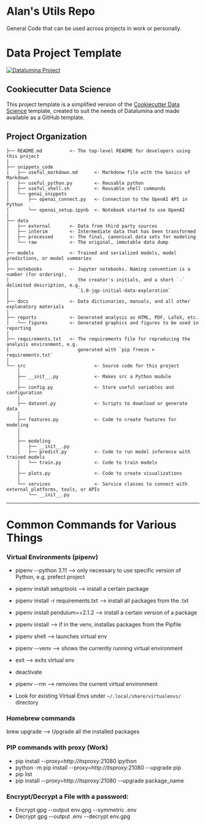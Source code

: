 # Alan's Utils Repo

General Code that can be used across projects in work or personally.



# Data Project Template

<a target="_blank" href="https://datalumina.com/">
    <img src="https://img.shields.io/badge/Datalumina-Project%20Template-2856f7" alt="Datalumina Project" />
</a>

## Cookiecutter Data Science
This project template is a simplified version of the [Cookiecutter Data Science](https://cookiecutter-data-science.drivendata.org) template, created to suit the needs of Datalumina and made available as a GitHub template.


## Project Organization

```
├── README.md          <- The top-level README for developers using this project
|
├── snippets_code
|   ├── useful_markdown.md      <- Markdonw file with the basics of Markdown
|   ├── useful_python.py        <- Reusable python
|   ├── useful_shell.sh         <- Reusable shell commands
│   └── genai_snippets
|       ├── openai_connect.py   <- Connection to the OpenAI API in Python
│       └── openai_setup.ipynb  <- Notebook started to use OpenAI
|
├── data
│   ├── external       <- Data from third party sources
│   ├── interim        <- Intermediate data that has been transformed
│   ├── processed      <- The final, canonical data sets for modeling
│   └── raw            <- The original, immutable data dump
│
├── models             <- Trained and serialized models, model predictions, or model summaries
│
├── notebooks          <- Jupyter notebooks. Naming convention is a number (for ordering),
│                         the creator's initials, and a short `-` delimited description, e.g.
│                         `1.0-jqp-initial-data-exploration`
│
├── docs               <- Data dictionaries, manuals, and all other explanatory materials
│
├── reports            <- Generated analysis as HTML, PDF, LaTeX, etc.
│   └── figures        <- Generated graphics and figures to be used in reporting
│
├── requirements.txt   <- The requirements file for reproducing the analysis environment, e.g.
│                         generated with `pip freeze > requirements.txt`
│
└── src                         <- Source code for this project
    │
    ├── __init__.py             <- Makes src a Python module
    │
    ├── config.py               <- Store useful variables and configuration
    │
    ├── dataset.py              <- Scripts to download or generate data
    │
    ├── features.py             <- Code to create features for modeling
    │
    │    
    ├── modeling                
    │   ├── __init__.py 
    │   ├── predict.py          <- Code to run model inference with trained models          
    │   └── train.py            <- Code to train models
    │
    ├── plots.py                <- Code to create visualizations 
    │
    └── services                <- Service classes to connect with external platforms, tools, or APIs
        └── __init__.py 
```

--------




# Common Commands for Various Things

### Virtual Environments (pipenv)

- pipenv --python 3.11                  --> only necessary to use specific version of Python, e.g. prefect project
- pipenv install setuptools             --> install a certain package
- pipenv install -r requirements.txt    --> install all packages from the .txt
- pipenv install pendulum==2.1.2        --> install a certain version of a package
- pipenv install                        --> if in the venv, installas packages from the Pipfile
- pipenv shell                          --> launches virtual env
- pipenv --venv                         --> shows the currently running virtual environment
- exit                                  --> exits virtual env
- deactivate
- pipenv --rm                           --> removes the current virtual environment

- Look for existing Virtual Envs under `~/.local/share/virtualenvs/` directory



### Homebrew commands
brew upgrade                            --> Upgrade all the installed packages


### PIP commands with proxy (Work)
- pip install --proxy=http://itsproxy:21080 ipython
- python -m pip install --proxy=http://itsproxy:21080 --upgrade pip
- pip list
- pip install --proxy=http://itsproxy:21080 --upgrade package_name


### Encrypt/Decrypt a File with a password:
- Encrypt
gpg --output env.gpg --symmetric .env
- Decrypt
gpg --output .env --decrypt env.gpg